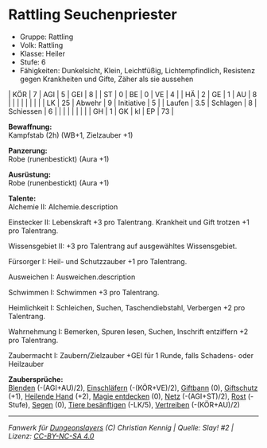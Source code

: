 # Rattling Seuchenpriester  
- Gruppe: Rattling  
- Volk: Rattling  
- Klasse: Heiler  
- Stufe: 6  
- Fähigkeiten: Dunkelsicht, Klein, Leichtfüßig, Lichtempfindlich, Resistenz gegen Krankheiten und Gifte, Zäher als sie aussehen  


| KÖR    | 7   | AGI      | 5  | GEI        | 8  |
| ST     | 0   | BE       | 0  | VE         | 4  |
| HÄ     | 2   | GE       | 1  | AU         | 8  |
|        |     |          |    |            |    |
| LK     | 25  | Abwehr   | 9  | Initiative | 5  |
| Laufen | 3.5 | Schlagen | 8  | Schiessen  | 6  |
|        |     |          |    |            |    |
| GH     | 1   | GK       | kl | EP         | 73 |


**Bewaffnung:**  
Kampfstab (2h) (WB+1, Zielzauber +1)

**Panzerung:**  
Robe (runenbestickt) (Aura +1)

**Ausrüstung:**  
Robe (runenbestickt) (Aura +1)

**Talente:**  
Alchemie II: Alchemie.description

Einstecker II: Lebenskraft +3 pro Talentrang. Krankheit und Gift trotzen +1 pro Talentrang.

Wissensgebiet II: +3 pro Talentrang auf ausgewähltes Wissensgebiet.

Fürsorger I: Heil- und Schutzzauber +1 pro Talentrang.

Ausweichen I: Ausweichen.description

Schwimmen I: Schwimmen +3 pro Talentrang.

Heimlichkeit I: Schleichen, Suchen, Taschendiebstahl, Verbergen +2 pro Talentrang.

Wahrnehmung I: Bemerken, Spuren lesen, Suchen, Inschrift entziffern +2 pro Talentrang.

Zaubermacht I: Zaubern/Zielzauber +GEI für 1 Runde, falls Schadens- oder Heilzauber


**Zaubersprüche:**  
[Blenden](/grw/zauber/blenden.md) (-(AGI+AU)/2), [Einschläfern](/grw/zauber/einschlaefern.md) (-(KÖR+VE)/2), [Giftbann](/grw/zauber/giftbann.md) (0), [Giftschutz](/grw/zauber/giftschutz.md) (+1), [Heilende Hand](/grw/zauber/heilende-hand.md) (+2), [Magie entdecken](/grw/zauber/magie-entdecken.md) (0), [Netz](/grw/zauber/netz.md) (-(AGI+ST)/2), [Rost](/grw/zauber/rost.md) (-Stufe), [Segen](/grw/zauber/segen.md) (0), [Tiere besänftigen](/grw/zauber/tiere-besaenftigen.md) (-LK/5), [Vertreiben](/grw/zauber/vertreiben.md) (-(KÖR+AU)/2)




___
*Fanwerk für [Dungeonslayers](https://www.dungeonslayers.net/) (C) Christian Kennig | Quelle: Slay! #2 | Lizenz: [CC-BY-NC-SA 4.0](https://creativecommons.org/licenses/by-nc-sa/4.0/deed.de)*